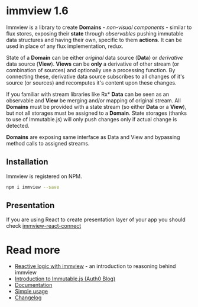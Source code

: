 # immview 1.6

Immview is a library to create **Domains** - *non-visual components* - similar to flux stores, exposing their **state** through *observables* pushing immutable data structures and having their own, specific to them **actions**. It can be used in place of any flux implementation, redux.

State of a **Domain** can be either *original* data source (**Data**) or *derivative* data source (**View**). **Views** can be **only** a derivative of other stream (or combination of sources) and optionally use a processing function. By connecting these, derivative data source subscribes to all changes of it's source (or sources) and recomputes it's content upon these changes.

If you familiar with stream libraries like Rx\* **Data** can be seen as an observable and **View** be merging and/or mapping of original stream.
All **Domains** must be provided with a state stream (so either **Data** or a **View**), but not all storages must be assigned to a **Domain**.
State storages (thanks to use of Immutable.js) will only push changes only if actual change is detected.

**Domains** are exposing same interface as Data and View and bypassing method calls to assigned streams.

## Installation

Immview is registered on NPM.

```bash
npm i immview --save
```

## Presentation

If you are using React to create presentation layer of your app you should check [immview-react-connect](https://github.com/arturkulig/immview-react-connect)

# Read more
* [Reactive logic with immview](https://medium.com/@arturkulig/reactive-logic-with-immview-cf60ff06b7dc) - an introduction to reasoning behind immview
* [Introduction to Immutable.js (Auth0 Blog)](https://auth0.com/blog/2016/03/23/intro-to-immutable-js/)
* [Documentation](./docs.md)
* [Simple usage](./usage_simple.md)
* [Changelog](./changelog.md)
